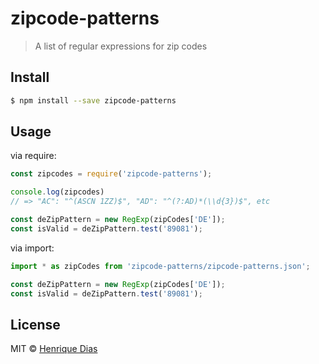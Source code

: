 # zipcode-patterns

> A list of regular expressions for zip codes


## Install

```sh
$ npm install --save zipcode-patterns
```


## Usage

via require:

```js
const zipcodes = require('zipcode-patterns');

console.log(zipcodes)
// => "AC": "^(ASCN 1ZZ)$", "AD": "^(?:AD)*(\\d{3})$", etc

const deZipPattern = new RegExp(zipCodes['DE']);
const isValid = deZipPattern.test('89081');

```

via import:

```js
import * as zipCodes from 'zipcode-patterns/zipcode-patterns.json';

const deZipPattern = new RegExp(zipCodes['DE']);
const isValid = deZipPattern.test('89081');
```

## License

MIT © [Henrique Dias](http://henriquedias.com)
